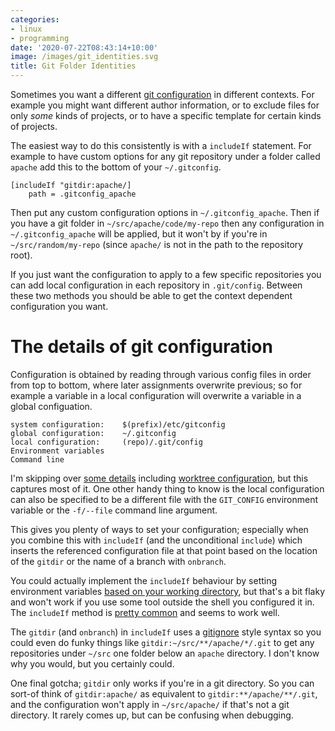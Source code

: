 ```yaml
---
categories:
- linux
- programming
date: '2020-07-22T08:43:14+10:00'
image: /images/git_identities.svg
title: Git Folder Identities
---
```


Sometimes you want a different [git configuration](https://git-scm.com/book/en/v2/Customizing-Git-Git-Configuration) in different contexts.
For example you might want different author information, or to exclude files for only *some* kinds of projects, or to have a specific template for certain kinds of projects.

The easiest way to do this consistently is with a `includeIf` statement.
For example to have custom options for any git repository under a folder called `apache` add this to the bottom of your `~/.gitconfig`.

```
[includeIf "gitdir:apache/]
	path = .gitconfig_apache
```

Then put any custom configuration options in `~/.gitconfig_apache`.
Then if you have a git folder in `~/src/apache/code/my-repo` then any configuration in `~/.gitconfig_apache` will be applied, but it won't by if you're in `~/src/random/my-repo` (since `apache/` is not in the path to the repository root).

If you just want the configuration to apply to a few specific repositories you can add local configuration in each repository in `.git/config`.
Between these two methods you should be able to get the context dependent configuration you want.

# The details of git configuration

Configuration is obtained by reading through various config files in order from top to bottom, where later assignments overwrite previous; so for example a variable in a local configuration will overwrite a variable in a global configuation.

```
system configuration:    $(prefix)/etc/gitconfig
global configuration:    ~/.gitconfig
local configuration:     (repo)/.git/config
Environment variables
Command line
```

I'm skipping over [some details](https://git-scm.com/docs/git-config) including [worktree configuration](https://stackoverflow.com/questions/31935776/what-would-i-use-git-worktree-for), but this captures most of it.
One other handy thing to know is the local configuration can also be specified to be a different file with the `GIT_CONFIG` environment variable or the `-f/--file` command line argument.

This gives you plenty of ways to set your configuration; especially when you combine this with `includeIf` (and the unconditional `include`) which inserts the referenced configuration file at that point based on the location of the `gitdir` or the name of a branch with `onbranch`.

You could actually implement the `includeIf` behaviour by setting environment variables [based on your working directory](https://makandracards.com/makandra/19549-how-to-set-git-user-and-email-per-directory), but that's a bit flaky and won't work if you use some tool outside the shell you configured it in.
The `includeIf` method is [pretty common](https://www.kevinkuszyk.com/2018/12/10/git-tips-6-using-git-with-multiple-email-addresses/) and seems to work well.

The `gitdir` (and `onbranch`) in `includeIf` uses a [gitignore](https://git-scm.com/docs/gitignore) style syntax so you could even do funky things like `gitdir:~/src/**/apache/*/.git` to get any repositories under `~/src` one folder below an `apache` directory.
I don't know why you would, but you certainly could.

One final gotcha; `gitdir` only works if you're in a git directory.
So you can sort-of think of `gitdir:apache/` as equivalent to `gitdir:**/apache/**/.git`, and the configuration won't apply in `~/src/apache/` if that's not a git directory.
It rarely comes up, but can be confusing when debugging.